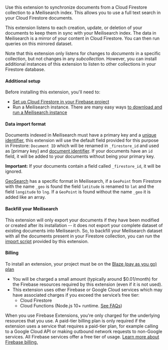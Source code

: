 Use this extension to synchronize documents from a Cloud Firestore collection to a Meilisearch index. This allows you to use a full text search in your Cloud Firestore documents.

This extension listens to each creation, update, or deletion of your documents to keep them in sync with your Meilisearch index. The data in Meilisearch is a mirror of your content in Cloud Firestore. You can then run queries on this mirrored dataset.

Note that this extension only listens for changes to _documents_ in a specific collection, but not changes in any _subcollection_. However, you can install additional instances of this extension to listen to other collections in your Firestore database.

#### Additional setup

Before installing this extension, you'll need to:

- [Set up Cloud Firestore in your Firebase project](https://firebase.google.com/docs/firestore/quickstart)
- Run a Meilisearch instance. There are many easy ways [to download and run a Meilisearch instance](https://docs.meilisearch.com/learn/getting_started/installation.html#download-and-launch)

#### Data import format

Documents indexed in Meilisearch must have a primary key and a [unique identifier](https://docs.meilisearch.com/learn/core_concepts/documents.html#primary-field), this extension will use the default field provided for this purpose in Firestore: `Document ID` which will be renamed in `_firestore_id` and used as [primary key] and [document identifier](https://docs.meilisearch.com/learn/core_concepts/documents.html#document-id). If your documents have an `id` field, it will be added to your documents without being your primary key.

**Important:**  If your documents contain a field called `_firestore_id`, it will be ignored.

[GeoSearch](https://docs.meilisearch.com/reference/features/geosearch.html#geosearch) has a specific format in Meilisearch, if a `GeoPoint` from Firestore with the name `_geo` is found the field `latitude` is renamed to `lat` and the field `longitude` to `lng`.
If a `GeoPoint` is found without the name `_geo` it is added like an array.

#### Backfill your Meilisearch

This extension will only export your documents if they have been modified or created after its installation -- it does not export your complete dataset of existing documents into Meilisearch. So, to backfill your Meilisearch dataset with all the documents present in your Firestore collection, you can run the [import script](https://github.com/meilisearch/firestore-meilisearch/) provided by this extension.

#### Billing

To install an extension, your project must be on the [Blaze (pay as you go) plan](https://firebase.google.com/pricing)

* You will be charged a small amount (typically around $0.01/month) for the Firebase resources required by this extension (even if it is not used).
* This extension uses other Firebase or Google Cloud services which may have
  associated charges if you exceed the service’s free tier:
  *   Cloud Firestore
  *   Cloud Functions (Node.js 10+ runtime. [See FAQs](https://firebase.google.com/support/faq#extensions-pricing))

When you use Firebase Extensions, you're only charged for the underlying
resources that you use. A paid-tier billing plan is only required if the
extension uses a service that requires a paid-tier plan, for example calling to
a Google Cloud API or making outbound network requests to non-Google services.
All Firebase services offer a free tier of usage.
[Learn more about Firebase billing.](https://firebase.google.com/pricing)
